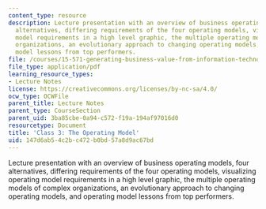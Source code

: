```yaml
---
content_type: resource
description: Lecture presentation with an overview of business operating models, four
  alternatives, differing requirements of the four operating models, visualizing operating
  model requirements in a high level graphic, the multiple operating models of complex
  organizations, an evolutionary approach to changing operating models, and operating
  model lessons from top performers.
file: /courses/15-571-generating-business-value-from-information-technology-spring-2009/147d6ab54c2bc472b0bd57a8d9ac67bd_MIT15_571s09_lec03.pdf
file_type: application/pdf
learning_resource_types:
- Lecture Notes
license: https://creativecommons.org/licenses/by-nc-sa/4.0/
ocw_type: OCWFile
parent_title: Lecture Notes
parent_type: CourseSection
parent_uid: 3ba85cbe-0a94-c572-f19a-194af97016d0
resourcetype: Document
title: 'Class 3: The Operating Model'
uid: 147d6ab5-4c2b-c472-b0bd-57a8d9ac67bd
---
```

Lecture presentation with an overview of business operating models, four alternatives, differing requirements of the four operating models, visualizing operating model requirements in a high level graphic, the multiple operating models of complex organizations, an evolutionary approach to changing operating models, and operating model lessons from top performers.
